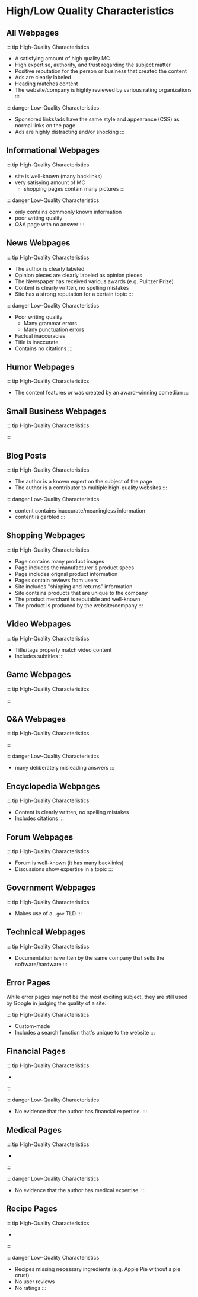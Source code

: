 # High/Low Quality Characteristics

## All Webpages

::: tip High-Quality Characteristics

- A satisfying amount of high quality MC
- High expertise, authority, and trust regarding the subject matter
- Positive reputation for the person or business that created the content
- Ads are clearly labeled
- Heading matches content
- The website/company is highly reviewed by various rating organizations
:::

::: danger Low-Quality Characteristics

- Sponsored links/ads have the same style and appearance (CSS) as normal links on the page
- Ads are highly distracting and/or shocking
:::

## Informational Webpages

::: tip High-Quality Characteristics

- site is well-known (many backlinks)
- very satisying amount of MC
  - shopping pages contain many pictures
:::

::: danger Low-Quality Characteristics

- only contains commonly known information
- poor writing quality
- Q&A page with no answer
:::

## News Webpages

::: tip High-Quality Characteristics

- The author is clearly labeled
- Opinion pieces are clearly labeled as opinion pieces
- The Newspaper has received various awards (e.g. Pulitzer Prize)
- Content is clearly written, no spelling mistakes
- Site has a strong reputation for a certain topic
:::

::: danger Low-Quality Characteristics

- Poor writing quality
  - Many grammar errors
  - Many punctuation errors
- Factual inaccuracies
- Title is inaccurate
- Contains no citations
:::

## Humor Webpages

::: tip High-Quality Characteristics

- The content features or was created by an award-winning comedian
:::

## Small Business Webpages

::: tip High-Quality Characteristics

:::

## Blog Posts

::: tip High-Quality Characteristics

- The author is a known expert on the subject of the page
- The author is a contributor to multiple high-quality websites
:::

::: danger Low-Quality Characteristics

- content contains inaccurate/meaningless information
- content is garbled
:::

## Shopping Webpages

::: tip High-Quality Characteristics

- Page contains many product images
- Page includes the manufacturer's product specs
- Page includes orignal product information
- Pages contain reviews from users
- Site includes "shipping and returns" information
- Site contains products that are unique to the company
- The product merchant is reputable and well-known
- The product is produced by the website/company
:::

## Video Webpages

::: tip High-Quality Characteristics

- Title/tags properly match video content
- Includes subtitles
:::

## Game Webpages

::: tip High-Quality Characteristics

:::

## Q&A Webpages

::: tip High-Quality Characteristics

:::

::: danger Low-Quality Characteristics

- many deliberately misleading answers
:::

## Encyclopedia Webpages

::: tip High-Quality Characteristics

- Content is clearly written, no spelling mistakes
- Includes citations
:::

## Forum Webpages

::: tip High-Quality Characteristics

- Forum is well-known (it has many backlinks)
- Discussions show expertise in a topic
:::

## Government Webpages

::: tip High-Quality Characteristics

- Makes use of a `.gov` TLD
:::

## Technical Webpages

::: tip High-Quality Characteristics

- Documentation is written by the same company that sells the software/hardware
:::

## Error Pages

While error pages may not be the most exciting subject, they are still used by Google in judging the quality of a site.

::: tip High-Quality Characteristics

- Custom-made
- Includes a search function that's unique to the website
:::

## Financial Pages

::: tip High-Quality Characteristics

- 
:::

::: danger Low-Quality Characteristics

- No evidence that the author has financial expertise.
:::

## Medical Pages

::: tip High-Quality Characteristics

- 
:::

::: danger Low-Quality Characteristics

- No evidence that the author has medical expertise.
:::

## Recipe Pages

::: tip High-Quality Characteristics

- 
:::

::: danger Low-Quality Characteristics

- Recipes missing necessary ingredients (e.g. Apple Pie without a pie crust)
- No user reviews
- No ratings
:::
